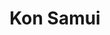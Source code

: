 ---
title: Kon Samui
slug: "kon-samui"
description: De opdracht hield in dat er een banner voor de Facebook groep van de klas moest worden gemaakt.
type: "intern"
members:
    - name: "Elena Van H"
      direction: "Cross-Media Ontwerp"
      subdirection: "Graphic Design"
      disk: "2e Schijf"
thumbnail:
    url: "thumb.jpg"
    alt: ""
    height: 1
    width: 1
    text-color: "9cb928"
    background-color: "9cb928"
media:
    - url: "1.visual.jpg"
      type: "image"
    - url: "2.poster.jpg"
      type: "image"
created: 20/01/2017
order: 9
---